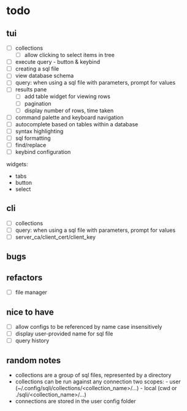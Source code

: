 # todo

## tui
- [ ] collections
  - [ ] allow clicking to select items in tree 
- [ ] execute query - button & keybind
- [ ] creating a sql file
- [ ] view database schema
- [ ] query: when using a sql file with parameters, prompt for values
- [ ] results pane
  - [ ] add table widget for viewing rows
  - [ ] pagination
  - [ ] display number of rows, time taken 

- [ ] command palette and keyboard navigation
- [ ] autocomplete based on tables within a database
- [ ] syntax highlighting
- [ ] sql formatting
- [ ] find/replace
- [ ] keybind configuration

widgets:
- tabs
- button
- select

## cli
- [ ] collections
- [ ] query: when using a sql file with parameters, prompt for values
- [ ] server_ca/client_cert/client_key

## bugs

## refactors
- [ ] file manager

## nice to have
- [ ] allow configs to be referenced by name case insensitively
- [ ] display user-provided name for sql file
- [ ] query history

## random notes
- collections are a group of sql files, represented by a directory
- collections can be run against any connection
    two scopes:
        - user (~/.config/sqli/collections/<collection_name>/...)
        - local (cwd or ./sqli/<collection_name>/...)
- connections are stored in the user config folder